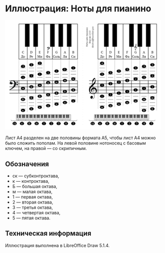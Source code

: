 # Иллюстрация: Ноты для пианино

![Ноты для пианино](https://github.com/bravikov/Sheet-Music-for-Piano/blob/master/%D0%9D%D0%BE%D1%82%D1%8B%20%D0%B4%D0%BB%D1%8F%20%D0%BF%D0%B8%D0%B0%D0%BD%D0%B8%D0%BD%D0%BE.png)

Лист А4 разделен на две половины формата А5, чтобы лист А4 можно было сложить пополам. На левой половине нотоносец с басовым ключем, на правой — со скрипичным.

## Обозначения
* ск — субконтроктава,
* к — контроктава,
* Б — большая октава,
* м — малая октава,
* 1 — первая октава,
* 2 — вторая октава,
* 3 — третья октава,
* 4 — четвертая октава,
* 5 — пятая октава.

## Техническая информация
Иллюстрация выполнена в LibreOffice Draw 5.1.4.
